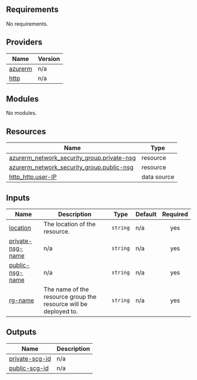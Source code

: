 <!-- BEGIN_TF_DOCS -->
## Requirements

No requirements.

## Providers

| Name | Version |
|------|---------|
| <a name="provider_azurerm"></a> [azurerm](#provider\_azurerm) | n/a |
| <a name="provider_http"></a> [http](#provider\_http) | n/a |

## Modules

No modules.

## Resources

| Name | Type |
|------|------|
| [azurerm_network_security_group.private-nsg](https://registry.terraform.io/providers/hashicorp/azurerm/latest/docs/resources/network_security_group) | resource |
| [azurerm_network_security_group.public-nsg](https://registry.terraform.io/providers/hashicorp/azurerm/latest/docs/resources/network_security_group) | resource |
| [http_http.user-IP](https://registry.terraform.io/providers/hashicorp/http/latest/docs/data-sources/http) | data source |

## Inputs

| Name | Description | Type | Default | Required |
|------|-------------|------|---------|:--------:|
| <a name="input_location"></a> [location](#input\_location) | The location of the resource. | `string` | n/a | yes |
| <a name="input_private-nsg-name"></a> [private-nsg-name](#input\_private-nsg-name) | n/a | `string` | n/a | yes |
| <a name="input_public-nsg-name"></a> [public-nsg-name](#input\_public-nsg-name) | n/a | `string` | n/a | yes |
| <a name="input_rg-name"></a> [rg-name](#input\_rg-name) | The name of the resource group the resource will be deployed to. | `string` | n/a | yes |

## Outputs

| Name | Description |
|------|-------------|
| <a name="output_private-scg-id"></a> [private-scg-id](#output\_private-scg-id) | n/a |
| <a name="output_public-scg-id"></a> [public-scg-id](#output\_public-scg-id) | n/a |
<!-- END_TF_DOCS -->
